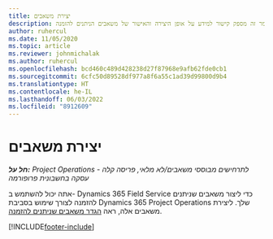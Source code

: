 ```yaml
---
title: יצירת משאבים
description: מאמר זה מספק קישור למידע על אופן היצירה והאישור של משאבים הניתנים להזמנה.
author: ruhercul
ms.date: 11/05/2020
ms.topic: article
ms.reviewer: johnmichalak
ms.author: ruhercul
ms.openlocfilehash: bcd460c489d428238d27f87968e9afb62fde0cb1
ms.sourcegitcommit: 6cfc50d89528df977a8f6a55c1ad39d99800d9b4
ms.translationtype: HT
ms.contentlocale: he-IL
ms.lasthandoff: 06/03/2022
ms.locfileid: "8912609"
---
```

# <a name="create-resources"></a>יצירת משאבים

_**חל על:** Project Operations לתרחישים מבוססי משאבים/לא מלאי, פריסה קלה - עסקה בחשבונית פרופורמה_

אתה יכול להשתמש ב- Dynamics 365 Field Service כדי ליצור משאבים שניתנים להזמנה לצורך שימוש בסביבת Dynamics 365 Project Operations שלך. ליצירת משאבים אלה, ראה [הגדר משאבים שניתנים להזמנה](/dynamics365/field-service/set-up-bookable-resources).


[!INCLUDE[footer-include](../includes/footer-banner.md)]